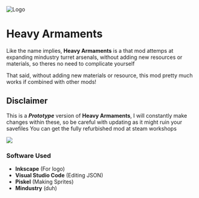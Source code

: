 ![Logo](https://github.com/ItzAlen/Heavy-Armaments/blob/master/Icons/Heavy-Armaments%20250x250.png)
# Heavy Armaments
Like the name implies, **Heavy Armaments** is a that mod attemps at expanding mindustry turret arsenals, without adding new resources or materials, so theres no need to complicate yourself

That said, without adding new materials or resource, this mod pretty much works if combined with other mods!
## Disclaimer
This is a ***Prototype*** version of **Heavy Armaments**, I will constantly make changes within these, so be careful with updating as it might ruin your savefiles
You can get the fully refurbished mod at steam workshops

[<img src="https://w7.pngwing.com/pngs/997/33/png-transparent-steam-logo-art-computer-icons-steam-desktop-icon-steam-miscellaneous-text-logo.png">](https://steamcommunity.com/sharedfiles/filedetails/?id=2089324405)
### Software Used
- **Inkscape** (For logo)
- **Visual Studio Code** (Editing JSON)
- **Piskel** (Making Sprites)
- **Mindustry** (duh)



